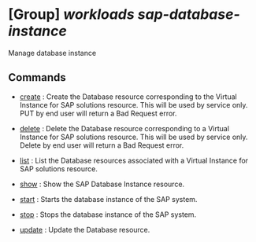 # [Group] _workloads sap-database-instance_

Manage database instance

## Commands

- [create](/Commands/workloads/sap-database-instance/_create.md)
: Create the Database resource corresponding to the Virtual Instance for SAP solutions resource. This will be used by service only. PUT by end user will return a Bad Request error.

- [delete](/Commands/workloads/sap-database-instance/_delete.md)
: Delete the Database resource corresponding to a Virtual Instance for SAP solutions resource. This will be used by service only. Delete by end user will return a Bad Request error.

- [list](/Commands/workloads/sap-database-instance/_list.md)
: List the Database resources associated with a Virtual Instance for SAP solutions resource.

- [show](/Commands/workloads/sap-database-instance/_show.md)
: Show the SAP Database Instance resource.

- [start](/Commands/workloads/sap-database-instance/_start.md)
: Starts the database instance of the SAP system.

- [stop](/Commands/workloads/sap-database-instance/_stop.md)
: Stops the database instance of the SAP system.

- [update](/Commands/workloads/sap-database-instance/_update.md)
: Update the Database resource.
